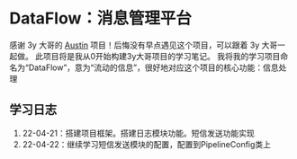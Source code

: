 # DataFlow：消息管理平台
感谢 3y 大哥的 [Austin](https://github.com/ZhongFuCheng3y/austin) 项目！后悔没有早点遇见这个项目，可以跟着 3y 大哥一起做。
此项目将是我从0开始构建3y大哥项目的学习笔记。
我将我的学习项目命名为“DataFlow”，意为“流动的信息”，很好地对应这个项目的核心功能：信息处理

## 学习日志
1. 22-04-21：搭建项目框架。搭建日志模块功能。短信发送功能实现
2. 22-04-22：继续学习短信发送模块的配置，配置到PipelineConfig类上
